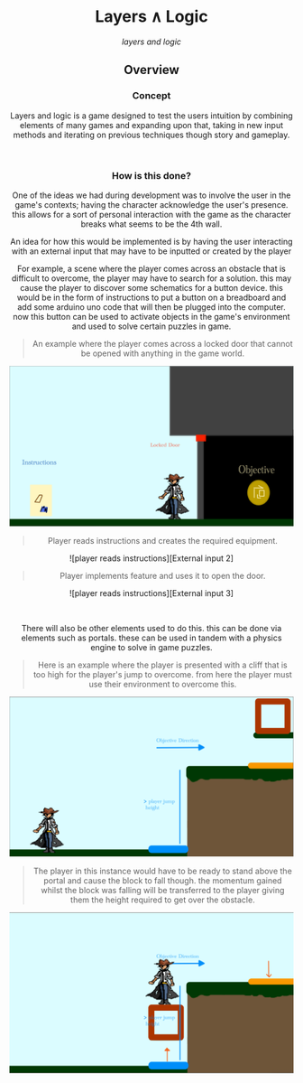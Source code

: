 
[Portals Example 1]: ../Docs/img/portalExample_1.png "Portals Example pre block"
[Portals Example 2]: ../Docs/img/portalExample_2.png "Portals Example post block"
[External input 1]: ../Docs/img/ExternalInput_1.png "External input pre made"

<head>
<style>
    * {
        /* color: orange; */
  text-align:center;
}

h3, h2 {
  text-decoration: underline;
}

</style>

</head>

<div>

<h1 style="text-align:center;"> Layers ∧ Logic </h1>
<p  style="text-align:center;"><em> layers and logic</em></p>

</div>

## Overview

### Concept
Layers and logic is a game designed to test the users intuition by combining elements of many games and expanding upon that, 
taking in new input methods and iterating on previous techniques though story and gameplay.


<br>


### How is this done?
One of the ideas we had during development was to involve the user in the game's contexts; having the character acknowledge the user's presence.
this allows for a sort of personal interaction with the game as the character breaks what seems to be the 4th wall.

An idea for how this would be implemented is by having the user interacting with an external input that may have to be inputted or created by the player

For example, a scene where the player comes across an obstacle that is difficult to overcome, the player may have to search for a solution. this may cause the player to discover some schematics for a button device. this would be in the form of instructions to put a button on a breadboard and add some arduino uno code that will then be plugged into the computer. now this button can be used to activate objects in the game's environment and used to solve certain puzzles in game.

> An example where the player comes across a locked door that cannot be opened with anything in the game world.

![player comes across locked door][External input 1]

> Player reads instructions and creates the required equipment.

![player reads instructions][External input 2]

> Player implements feature and uses it to open the door.

![player reads instructions][External input 3]


<br>

There will also be other elements used to do this. this can be done via elements such as portals. these can be used in tandem with a physics engine to solve in game puzzles.



> Here is an example where the player is presented with a cliff that is too high for the player's jump to overcome. from here the player must use their environment to overcome this.

![player presented with cliff to get over to reach objective][Portals Example 1]

> The player in this instance would have to be ready to stand above the portal and cause the block to fall though. the momentum gained whilst the block was falling will be transferred to the player giving them the height required to get over the obstacle.

![player overcome cliff to get over to reach objective using portals][Portals Example 2]